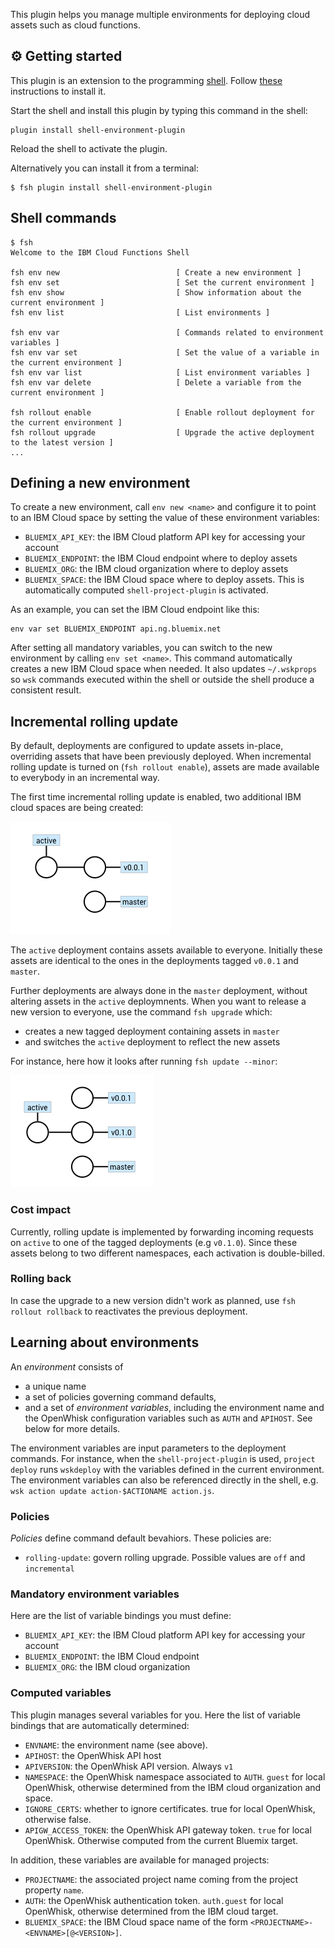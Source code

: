 This plugin helps you manage multiple environments for deploying cloud assets such as cloud functions.

## ⚙ Getting started

This plugin is an extension to the programming [shell](https://github.com/ibm-functions/shell). Follow [these](https://github.com/ibm-functions/shell/blob/master/docs/npm.md) instructions to install it.

Start the shell and  install this plugin by typing this command in the shell:

```
plugin install shell-environment-plugin
```

Reload the shell to activate the plugin.

Alternatively you can install it from a terminal:

```
$ fsh plugin install shell-environment-plugin
```

## Shell commands

```
$ fsh
Welcome to the IBM Cloud Functions Shell

fsh env new                          [ Create a new environment ]
fsh env set                          [ Set the current environment ]
fsh env show                         [ Show information about the current environment ]
fsh env list                         [ List environments ]

fsh env var                          [ Commands related to environment variables ]
fsh env var set                      [ Set the value of a variable in the current environment ]
fsh env var list                     [ List environment variables ]
fsh env var delete                   [ Delete a variable from the current environment ]

fsh rollout enable                   [ Enable rollout deployment for the current environment ]
fsh rollout upgrade                  [ Upgrade the active deployment to the latest version ]
...
```

## Defining a new environment

To create a new environment, call `env new <name>` and configure it to point to an IBM Cloud space by setting the value of these environment variables:

- `BLUEMIX_API_KEY`: the IBM Cloud platform API key for accessing your account
- `BLUEMIX_ENDPOINT`: the IBM Cloud endpoint where to deploy assets
- `BLUEMIX_ORG`: the IBM cloud organization where to deploy assets
- `BLUEMIX_SPACE`: the IBM Cloud space where to deploy assets. This is automatically computed `shell-project-plugin` is activated.

As an example, you can set the IBM Cloud endpoint like this:

```
env var set BLUEMIX_ENDPOINT api.ng.bluemix.net
```

After setting all mandatory variables, you can switch to the new environment by calling `env set <name>`. This command automatically creates a new IBM Cloud space when needed. It also updates `~/.wskprops` so `wsk` commands executed within the shell or outside the shell produce a consistent result.

## Incremental rolling update

By default, deployments are configured to update assets in-place, overriding assets that have been previously deployed. When incremental rolling update is turned on (`fsh rollout enable`), assets are made available to everybody in an incremental way.

The first time incremental rolling update is enabled, two additional IBM cloud spaces are being created:

![Initial Rolling Update](doc/rolling-update/rolling-update.001.png?raw=true)

The `active` deployment contains assets available to everyone. Initially these assets are identical to the ones in the deployments tagged `v0.0.1` and `master`.

Further deployments are always done in the `master` deployment, without altering assets in the `active` deploymnents. When you want to release a new version to everyone, use the command `fsh upgrade` which:
- creates a new tagged deployment containing assets in `master`
- and switches the `active` deployment to reflect the new assets

For instance, here how it looks after running `fsh update --minor`:

![Deployment after upgrade](doc/rolling-update/rolling-update.002.png?raw=true)

### Cost impact

Currently, rolling update is implemented by forwarding incoming requests on `active` to one of the tagged deployments (e.g `v0.1.0`). Since these assets belong to two different namespaces, each activation is double-billed.

### Rolling back

In case the upgrade to a new version didn't work as planned, use `fsh rollout rollback` to reactivates the previous deployment.

## Learning about environments

An *environment* consists of
- a unique name
- a set of policies governing command defaults,
- and a set of *environment variables*, including the environment name and the OpenWhisk configuration variables such as `AUTH` and `APIHOST`. See below for more details.

The environment variables are input parameters to the deployment commands. For instance, when the `shell-project-plugin` is used, `project deploy` runs `wskdeploy` with the variables defined in the current environment. The environment variables can also be referenced directly in the shell, e.g. `wsk action update action-$ACTIONAME action.js`.

### Policies

*Policies* define command default bevahiors. These policies are:
- `rolling-update`: govern rolling upgrade. Possible values are `off` and `incremental`

### Mandatory environment variables

Here are the list of variable bindings you must define:

- `BLUEMIX_API_KEY`: the IBM Cloud platform API key for accessing your account
- `BLUEMIX_ENDPOINT`: the IBM Cloud endpoint
- `BLUEMIX_ORG`: the IBM cloud organization

### Computed variables

This plugin manages several variables for you. Here the list of variable bindings that are automatically determined:

- `ENVNAME`: the environment name (see above).
- `APIHOST`: the OpenWhisk API host
- `APIVERSION`: the OpenWhisk API version. Always `v1`
- `NAMESPACE`: the OpenWhisk namespace associated to `AUTH`. `guest` for local OpenWhisk, otherwise determined from the IBM cloud organization and space.
- `IGNORE_CERTS`: whether to ignore certificates. true for local OpenWhisk, otherwise false.
- `APIGW_ACCESS_TOKEN`: the OpenWhisk API gateway token. `true` for local OpenWhisk. Otherwise computed from the current Bluemix target.

In addition, these variables are available for managed projects:

- `PROJECTNAME`: the associated project name coming from the project property `name`.
- `AUTH`: the OpenWhisk authentication token. `auth.guest` for local OpenWhisk, otherwise determined from the IBM cloud target.
- `BLUEMIX_SPACE`: the IBM Cloud space name of the form `<PROJECTNAME>-<ENVNAME>[@<VERSION>]`.
